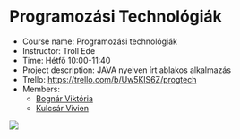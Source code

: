 # Programozási Technológiák

*	Course name: Programozási technológiák
*	Instructor: Troll Ede
*	Time: Hétfő 10:00-11:40
*	Project description: JAVA nyelven írt ablakos alkalmazás
*	Trello: https://trello.com/b/Uw5KlS6Z/progtech
*	Members:
	* <a href="https://github.com/apalosaa4">Bognár Viktória</a>
	* <a href="https://github.com/KulcsarVivi">Kulcsár Vivien</a>



<a href="https://github.com/apalosaa4/ProgTech/graphs/contributors">
  <img src="https://contrib.rocks/image?repo=apalosaa4/ProgTech"/>
</a>
